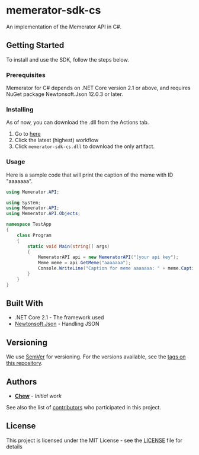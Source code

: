 # memerator-sdk-cs

An implementation of the Memerator API in C#.

## Getting Started

To install and use the SDK, follow the steps below.

### Prerequisites

Memerator for C# depends on .NET Core version 2.1 or above, and requires NuGet package Newtonsoft.Json 12.0.3 or later. 

### Installing

As of now, you can download the .dll from the Actions tab.

1) Go to [here](https://github.com/Memerator/memerator-sdk-cs/actions?query=branch%3Amaster+is%3Acompleted+event%3Apush)
2) Click the latest (highest) workflow
3) Click `memerator-sdk-cs.dll` to download the only artifact.

### Usage

Here is a sample code that will print the caption of the meme with ID "aaaaaaa".

```c#
using Memerator.API;

using System;
using Memerator.API;
using Memerator.API.Objects;

namespace TestApp
{
    class Program
    {
        static void Main(string[] args)
        {
            MemeratorAPI api = new MemeratorAPI("[your api key");
            Meme meme = api.GetMeme("aaaaaaa");
            Console.WriteLine("Caption for meme aaaaaaa: " + meme.Caption());
        }
    }
}
```

## Built With

* .NET Core 2.1 - The framework used
* [Newtonsoft.Json](https://www.nuget.org/packages/Newtonsoft.Json) - Handling JSON

## Versioning

We use [SemVer](http://semver.org/) for versioning. For the versions available, see the [tags on this repository](https://github.com/Memerator/memerator-sdk-cs/tags). 

## Authors

* **[Chew](https://github.com/Chew)** - *Initial work*

See also the list of [contributors](https://github.com/Memerator/memerator-sdk-cs/contributors) who participated in this project.

## License

This project is licensed under the MIT License - see the [LICENSE](LICENSE) file for details

